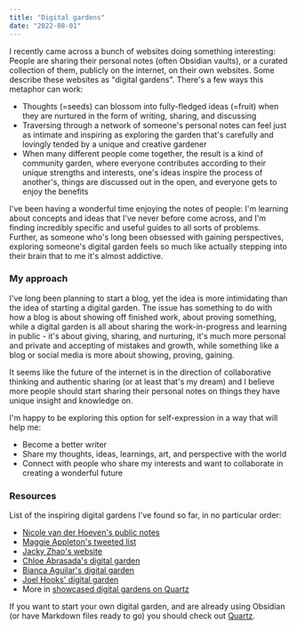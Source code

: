 ```yaml
---
title: "Digital gardens"
date: "2022-08-01"
---
```


I recently came across a bunch of websites doing something interesting: 
People are sharing their personal notes (often Obsidian vaults), or a curated collection of them, publicly on the internet, on their own websites.
Some describe these websites as "digital gardens". 
There's a few ways this metaphor can work:

- Thoughts (=seeds) can blossom into fully-fledged ideas (=fruit) when they are nurtured in the form of writing, sharing, and discussing
- Traversing through a network of someone's personal notes can feel just as intimate and inspiring as exploring the garden that's carefully and lovingly tended by a unique and creative gardener
- When many different people come together, the result is a kind of community garden, where everyone contributes according to their unique strengths and interests, one's ideas inspire the process of another's, things are discussed out in the open, and everyone gets to enjoy the benefits

I've been having a wonderful time enjoying the notes of people: 
I'm learning about concepts and ideas that I've never before come across, and I'm finding incredibly specific and useful guides to all sorts of problems. 
Further, as someone who's long been obsessed with gaining perspectives, exploring someone's digital garden feels so much like actually stepping into their brain that to me it's almost addictive.

### My approach

I've long been planning to start a blog, yet the idea is more intimidating than the idea of starting a digital garden. 
The issue has something to do with how a blog is about showing off finished work, about proving something, while a digital garden is all about sharing the work-in-progress and learning in public - it's about giving, sharing, and nurturing, it's much more personal and private and accepting of mistakes and growth, while something like a blog or social media is more about showing, proving, gaining.

It seems like the future of the internet is in the direction of collaborative thinking and authentic sharing (or at least that's my dream) and I believe more people should start sharing their personal notes on things they have unique insight and knowledge on.

I'm happy to be exploring this option for self-expression in a way that will help me:
- Become a better writer
- Share my thoughts, ideas, learnings, art, and perspective with the world
- Connect with people who share my interests and want to collaborate in creating a wonderful future

### Resources

List of the inspiring digital gardens I've found so far, in no particular order:
- [Nicole van der Hoeven's public notes](https://notes.nicolevanderhoeven.com/Fork+My+Brain)
- [Maggie Appleton's tweeted list](https://twitter.com/Mappletons/status/1250532315459194880)
- [Jacky Zhao's website](https://jzhao.xyz)
- [Chloe Abrasada's digital garden](https://garden.chloeabrasada.online/)
- [Bianca Aguilar's digital garden](https://garden.bianca.digital/)
- [Joel Hooks' digital garden](https://joelhooks.com/digital-garden)
- More in [showcased digital gardens on Quartz](https://quartz.jzhao.xyz/notes/showcase/)

If you want to start your own digital garden, and are already using Obsidian (or have Markdown files ready to go) you should check out [Quartz](https://quartz.jzhao.xyz).